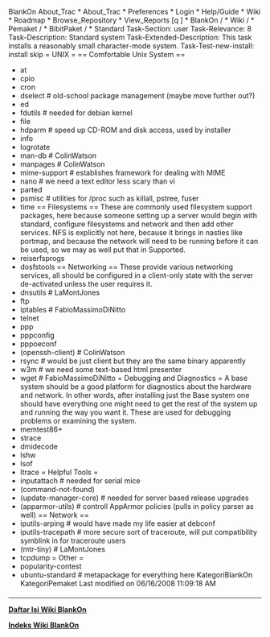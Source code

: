    BlankOn
 About_Trac
    * About_Trac
    * Preferences
    * Login
    * Help/Guide
    * Wiki
    * Roadmap
    * Browse_Repository
    * View_Reports
[q                 ]
    * BlankOn  /
    * Wiki  /
    * Pemaket  /
    * BibitPaket  /
    * Standard
Task-Section: user
Task-Relevance: 8
Task-Description: Standard system
Task-Extended-Description: This task installs a reasonably small character-mode
system.
Task-Test-new-install: install skip
= UNIX =
== Comfortable Unix System ==
 * at
 * cpio
 * cron
 * dselect           # old-school package management (maybe move further out?)
 * ed
 * fdutils           # needed for debian kernel
 * file
 * hdparm            # speed up CD-ROM and disk access, used by installer
 * info
 * logrotate
 * man-db            # ColinWatson
 * manpages          # ColinWatson
 * mime-support      # establishes framework for dealing with MIME
 * nano              # we need a text editor less scary than vi
 * parted
 * psmisc            # utilities for /proc such as killall, pstree, fuser
 * time
== Filesystems ==
These are commonly used filesystem support packages, here because someone
setting up a server would begin with standard, configure filesystems and
network and then add other services. NFS is explicitly not here, because it
brings in nasties like portmap, and because the network will need to be running
before it can be used, so we may as well put that in Supported.
 * reiserfsprogs
 * dosfstools
== Networking ==
These provide various networking services, all should be configured in a
client-only state with the server de-activated unless the user requires it.
 * dnsutils       # LaMontJones
 * ftp
 * iptables       # FabioMassimoDiNitto
 * telnet
 * ppp
 * pppconfig
 * pppoeconf
 * (openssh-client) # ColinWatson
 * rsync          # would be just client but they are the same binary
apparently
 * w3m            # we need some text-based html presenter
 * wget           # FabioMassimoDiNitto
= Debugging and Diagnostics =
A base system should be a good platform for diagnostics about the hardware and
network. In other words, after installing just the Base system one should have
everything one might need to get the rest of the system up and running the way
you want it.
These are used for debugging problems or examining the system.
 * memtest86+
 * strace
 * dmidecode
 * lshw
 * lsof
 * ltrace
= Helpful Tools =
 * inputattach # needed for serial mice
 * (command-not-found)
 * (update-manager-core)  # needed for server based release upgrades
 * (apparmor-utils) # controll AppArmor policies (pulls in policy parser as
well)
== Network ==
 * iputils-arping     # would have made my life easier at debconf
 * iputils-tracepath  # more secure sort of traceroute, will put compatibility
symblink in for traceroute users
 * (mtr-tiny)           # LaMontJones
 * tcpdump
= Other =
 * popularity-contest
 * ubuntu-standard # metapackage for everything here
KategoriBlankOn KategoriPemaket
Last modified on 06/16/2008 11:09:18 AM
#### 
    
 
 
 
 
 
---
[**Daftar Isi Wiki BlankOn**](/DaftarIsi/README.md)
 
[**Indeks Wiki BlankOn**](/Indeks.md)
